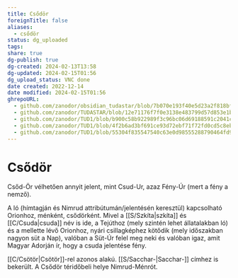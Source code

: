 ```yaml
---
title: Csődör
foreignTitle: false
aliases:
  - csődör
status: dg_uploaded
tags:
share: true
dg-publish: true
dg-created: 2024-02-13T13:58
dg-updated: 2024-02-15T01:56
dg_upload_status: VNC done
date created: 2022-12-14
date modified: 2024-02-15T01:56
ghrepoURL:
  - github.com/zanodor/obsidian_tudastar/blob/7b070e193f40e5d23a2f818bf803593fb05aaed9/C/Cs%C5%91d%C3%B6r.md
  - github.com/zanodor/TUDASTAR/blob/12e71176f7f0e3138e483799d57d853e1bed8a4e/C/Cs%C5%91d%C3%B6r.md
  - github.com/zanodor/TUD1/blob/b900c58b922989f3c96bc06d69188591c2041c82/C/Cs%C5%91d%C3%B6r.md
  - github.com/zanodor/TUD1/blob/4f2b6ad3bf691ce93d72ebf71f72fd0cd5c8eb69/C/Cs%C5%91d%C3%B6r.md
  - github.com/zanodor/TUD1/blob/55304f835547540c63e0d98555288790464fd9e2/C/Cs%C5%91d%C3%B6r.md
---
```


# Csődör

Csőd-Ör vélhetően annyit jelent, mint Csud-Ur, azaz Fény-Úr (mert a fény a nemző).  

A ló (hímtagján és Nimrud attribútumán/jelentésén keresztül) kapcsolható Orionhoz, ménként, csődörként. Mivel a [[S/Szkíta\|szkíta]] és [[C/Csuda\|csuda]] név is ide, a Tejúthoz (mely szintén lehet állatalakban ló) és a mellette lévő Orionhoz, nyári csillagképhez kötődik (mely időszakban nagyon süt a Nap), valóban a Süt-Úr felel meg neki és valóban igaz, amit Magyar Adorján ír, hogy a csuda jelentése fény.  

[[C/Csötör\|Csötör]]-rel azonos alakú. [[S/Sacchar-\|Sacchar-]] címhez is bekerült. A Csődör téridőbeli helye Nimrud-Ménrót.  